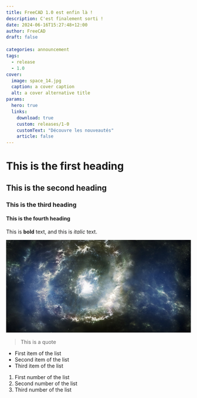```yaml
---
title: FreeCAD 1.0 est enfin là !
description: C'est finalement sorti !
date: 2024-06-16T15:27:48+12:00
author: FreeCAD
draft: false

categories: announcement
tags:
  - release
  - 1.0
cover:
  image: space_14.jpg
  caption: a cover caption
  alt: a cover alternative title
params:
  hero: true
  links:
    download: true
    custom: releases/1-0
    customText: "Découvre les nouveautés"
    article: false
---
```


# This is the first heading

## This is the second heading

### This is the third heading

#### This is the fourth heading

This is **bold** text, and this is *italic* text.

![Image alternative text](space_14.jpg "This is an image title")

> This is a quote

- First item of the list
- Second item of the list
- Third item of the list

1. First number of the list
2. Second number of the list
3. Third number of the list

